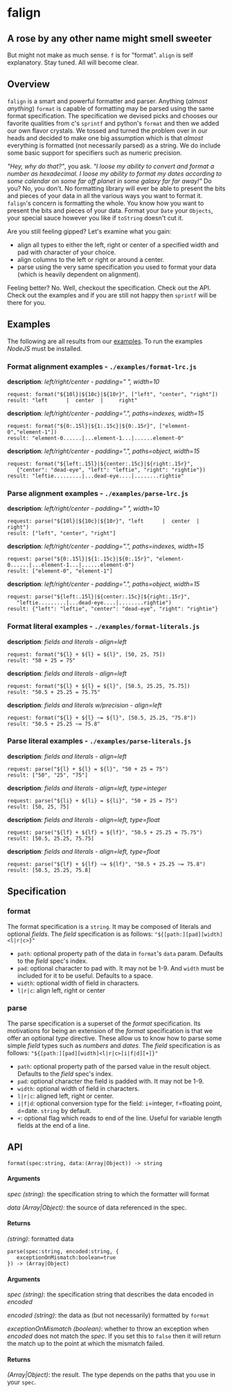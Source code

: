 # falign

## A rose by any other name might smell sweeter
But might not make as much sense. `f` is for "format". `align` is self explanatory. Stay tuned. All will become clear.

## Overview
`falign` is a smart and powerful formatter and parser. Anything (_almost anything_) `format` is capable of formatting may be parsed using the same format specification.  The specification we devised picks and chooses our favorite qualities from c's `sprintf` and python's `format` and then we added our own flavor crystals.  We tossed and turned the problem over in our heads and decided to make one big assumption which is that _almost_ everything is formatted (not necessarily parsed) as a string. We do include some basic support for specifiers such as numeric precision.

_"Hey, why do that?"_, you ask. _"I loose my ability to convert and format a number as hexadecimal. I loose my ability to format my dates according to some calendar on some far off planet in some galaxy far far away!"_  Do you? No, you don't. No formatting library will ever be able to present the bits and pieces of your data in all the various ways you want to format it. `falign`'s concern is formatting the whole. You know how you want to present the bits and pieces of your data. Format your `Date` your `Objects`, your special sauce however you like if `toString` doesn't cut it. 

Are you still feeling gipped? Let's examine what you gain:

* align all types to either the left, right or center of a specified width and pad with character of your choice.
* align columns to the left or right or around a center.
* parse using the very same specification you used to format your data (which is heavily dependent on alignment).

Feeling better? No. Well, checkout the specification. Check out the API. Check out the examples and if you are still not happy then `sprintf` will be there for you.

## Examples
The following are all results from our [examples](./examples/.). To run the examples _NodeJS_ must be installed.

### Format alignment examples - `./examples/format-lrc.js`
**description**: _left/right/center - padding=" ", width=10_
```
request: format("${10l}|${10c}|${10r}", ["left", "center", "right"])
result: "left      |  center  |     right"
```

**description**: _left/right/center - padding=".", paths=indexes, width=15_
```
request: format("${0:.15l}|${1:.15c}|${0:.15r}", ["element-0","element-1"])
result: "element-0......|...element-1...|......element-0"
```

**description**: _left/right/center - padding=".", paths=object, width=15_
```
request: format("${left:.15l}|${center:.15c}|${right:.15r}", 
   {"center": "dead-eye", "left": "leftie", "right": "rightie"})
result: "leftie.........|...dead-eye....|........rightie"
```

### Parse alignment examples - `./examples/parse-lrc.js`
**description**: _left/right/center - padding=" ", width=10_
```
request: parse("${10l}|${10c}|${10r}", "left      |  center  |     right")
result: ["left", "center", "right"]
```

**description**: _left/right/center - padding=".", paths=indexes, width=15_
```
request: parse("${0:.15l}|${1:.15c}|${0:.15r}", "element-0......|...element-1...|......element-0")
result: ["element-0", "element-1"]
```

**description**: _left/right/center - padding=".", paths=object, width=15_
```
request: parse("${left:.15l}|${center:.15c}|${right:.15r}", 
   "leftie.........|...dead-eye....|........rightie")
result: {"left": "leftie", "center": "dead-eye", "right": "rightie"}
```

### Format literal examples - `./examples/format-literals.js`
**description**: _fields and literals - align=left_
```
request: format("${l} + ${l} = ${l}", [50, 25, 75])
result: "50 + 25 = 75"
```

**description**: _fields and literals - align=left_
```
request: format("${l} + ${l} = ${l}", [50.5, 25.25, 75.75])
result: "50.5 + 25.25 = 75.75"
```

**description**: _fields and literals w/precision - align=left_
```
request: format("${l} + ${l} ~= ${l}", [50.5, 25.25, "75.8"])
result: "50.5 + 25.25 ~= 75.8"
```

### Parse literal examples - `./examples/parse-literals.js`
**description**: _fields and literals - align=left_
```
request: parse("${l} + ${l} = ${l}", "50 + 25 = 75")
result: ["50", "25", "75"]
```

**description**: _fields and literals - align=left, type=integer_
```
request: parse("${li} + ${li} = ${li}", "50 + 25 = 75")
result: [50, 25, 75]
```

**description**: _fields and literals - align=left, type=float_
```
request: parse("${lf} + ${lf} = ${lf}", "50.5 + 25.25 = 75.75")
result: [50.5, 25.25, 75.75]
```

**description**: _fields and literals - align=left, type=float_
```
request: parse("${lf} + ${lf} ~= ${lf}", "50.5 + 25.25 ~= 75.8")
result: [50.5, 25.25, 75.8]
```

## Specification

### format
The format specification is a `string`. It may be composed of literals and optional _fields_. 
 The _field_ specification is as follows: `"${[path:][pad][width]<l|r|c>}"`
 * `path`: optional property path of the data in `format`'s `data` param. Defaults to the _field_ spec's index.
 * `pad`: optional character to pad with. It may not be 1-9. And `width` must be included for it to be useful. Defaults to a space.
 * `width`: optional width of field in characters.
 * `l|r|c`: align left, right or center

### parse
The parse specification is a superset of the _format_ specification. Its motivations for being an extension of the _format_ specification is that we offer an optional _type_ directive. These allow us to know how to parse some simple _field_ types such as _numbers_ and _dates_. The _field_ specification is as follows: `"${[path:][pad][width]<l|r|c>[i|f|d][+]}"`
 * `path`: optional property path of the parsed value in the result object. Defaults to the _field_ spec's index.
 * `pad`: optional character the field is padded with. It may not be 1-9.
 * `width`: optional width of field in characters.
 * `l|r|c`: aligned left, right or center.
 * `i|f|d`: optional conversion type for the field: `i`=integer, `f`=floating point, `d`=date. `string` by default.
 * `+`: optional flag which reads to end of the line. Useful for variable length fields at the end of a line.

## API

```
format(spec:string, data:(Array|Object)) -> string
```

#### Arguments
_spec (string)_: the specification string to which the formatter will format

_data (Array|Object)_: the source of data referenced in the spec. 

#### Returns
_(string)_: formatted data

```
parse(spec:string, encoded:string, {
   exceptionOnMismatch:boolean=true
}) -> (Array|Object)
```
#### Arguments
_spec (string)_: the specification string that describes the data encoded in _encoded_

_encoded (string)_: the data as (but not necessarily) formatted by `format`

_exceptionOnMismatch (boolean)_: whether to throw an exception when _encoded_ does not match the _spec_. If you set this to `false` then it will return the match up to the point at which the mismatch failed.

#### Returns
_(Array|Object)_: the result. The type depends on the paths that you use in your `spec`.

